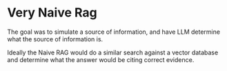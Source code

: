 # Very Naive Rag

The goal was to simulate a source of information, and have LLM determine what the source of information is.

Ideally the Naive RAG would do a similar search against a vector database and determine what the answer would be citing correct evidence.
